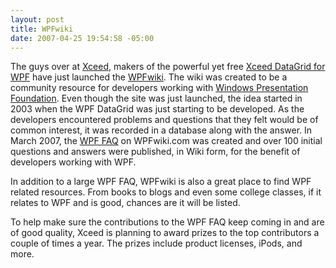 ```yaml
---
layout: post
title: WPFwiki
date: 2007-04-25 19:54:58 -05:00
---
```


The guys over at [Xceed](http://www.xceed.com/), makers of the powerful yet free [Xceed DataGrid for WPF](http://www.xceed.com/Grid_WPF_Intro.html) have just launched the [WPFwiki](http://wpfwiki.com/). The wiki was created to be a community resource for developers working with [Windows Presentation Foundation](http://en.wikipedia.org/wiki/Windows_Presentation_Foundation). Even though the site was just launched, the idea started in 2003 when the WPF DataGrid was just starting to be developed. As the developers encountered problems and questions that they felt would be of common interest, it was recorded in a database along with the answer. In March 2007, the [WPF FAQ](http://wpfwiki.com/WPF%20FAQ%20Index.ashx) on WPFwiki.com was created and over 100 initial questions and answers were published, in Wiki form, for the benefit of developers working with WPF.

In addition to a large WPF FAQ, WPFwiki is also a great place to find WPF related resources. From books to blogs and even some college classes, if it relates to WPF and is good, chances are it will be listed.

To help make sure the contributions to the WPF FAQ keep coming in and are of good quality, Xceed is planning to award prizes to the top contributors a couple of times a year. The prizes include product licenses, iPods, and more.
